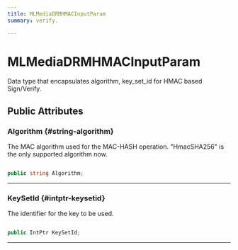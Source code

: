 ```yaml
---
title: MLMediaDRMHMACInputParam
summary: verify. 

---
```


# MLMediaDRMHMACInputParam




Data type that encapsulates algorithm, key&#95;set&#95;id for HMAC based Sign/Verify.   





## Public Attributes

### Algorithm {#string-algorithm}

The MAC algorithm used for the MAC-HASH operation. "HmacSHA256" is the only supported algorithm now. 

```csharp

public string Algorithm;

```






-----------

### KeySetId {#intptr-keysetid}

The identifier for the key to be used. 

```csharp

public IntPtr KeySetId;

```






-----------


